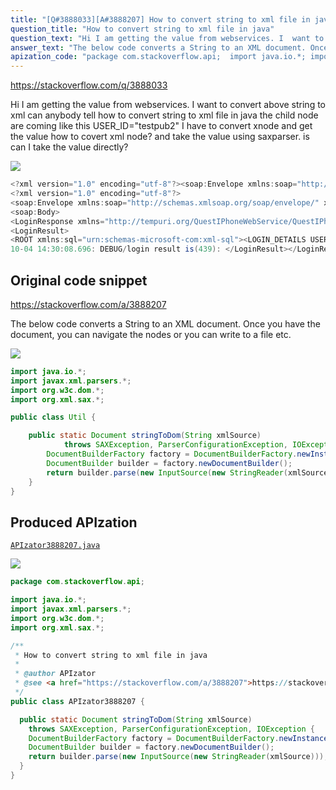 ```yaml
---
title: "[Q#3888033][A#3888207] How to convert string to xml file in java"
question_title: "How to convert string to xml file in java"
question_text: "Hi I am getting the value from webservices. I  want to convert above string to xml can anybody tell how to convert string to xml file in java the child node are coming like this USER_ID=\"testpub2\" I have to convert xnode and get the value how to covert xml node?  and take the value using saxparser. is can I take the value directly?"
answer_text: "The below code converts a String to an XML document. Once you have the document, you can navigate the nodes or you can write to a file etc."
apization_code: "package com.stackoverflow.api;  import java.io.*; import javax.xml.parsers.*; import org.w3c.dom.*; import org.xml.sax.*;  /**  * How to convert string to xml file in java  *  * @author APIzator  * @see <a href=\"https://stackoverflow.com/a/3888207\">https://stackoverflow.com/a/3888207</a>  */ public class APIzator3888207 {    public static Document stringToDom(String xmlSource)     throws SAXException, ParserConfigurationException, IOException {     DocumentBuilderFactory factory = DocumentBuilderFactory.newInstance();     DocumentBuilder builder = factory.newDocumentBuilder();     return builder.parse(new InputSource(new StringReader(xmlSource)));   } }"
---
```


https://stackoverflow.com/q/3888033

Hi I am getting the value from webservices. I  want to convert above string to xml can anybody tell how to convert string to xml file in java
the child node are coming like this USER_ID=&quot;testpub2&quot; I have to convert xnode and get the value how to covert xml node?  and take the value using saxparser. is can I take the value directly?


<div class="code-logo"><img src="/stackoverflow.png" /></div>

```java
<?xml version="1.0" encoding="utf-8"?><soap:Envelope xmlns:soap="http://schemas.xmlsoap.org/soap/envelope/" xmlns:xsi="http://www.w3.org/2001/XMLSchema-instance" xmlns:xsd="http://www.w3.org/2001/XMLSchema"><soap:Body><LoginResponse xmlns="http://tempuri.org/QuestIPhoneWebService/QuestIPhoneWebService"><LoginResult><RETURN_VALUE><ERROR RESULT= '-1' DESC = 'The password entered into the system is not valid. Please check your password and try again.'/></RETURN_VALUE></LoginResult></LoginResponse></soap:Body></soap:Envelope>
<?xml version="1.0" encoding="utf-8"?>
<soap:Envelope xmlns:soap="http://schemas.xmlsoap.org/soap/envelope/" xmlns:xsi="http://www.w3.org/2001/XMLSchema-instance" xmlns:xsd="http://www.w3.org/2001/XMLSchema">
<soap:Body>
<LoginResponse xmlns="http://tempuri.org/QuestIPhoneWebService/QuestIPhoneWebService">
<LoginResult>
<ROOT xmlns:sql="urn:schemas-microsoft-com:xml-sql"><LOGIN_DETAILS USER_ID="testpub2" COMPANY_ID="1" USER_NAME=" aaa" SYSTEM_USER_ID="6976" USER_EMAIL_ID="hcltestpub2@HSDLGSDMNK0098.com" TOKEN_STRING="A93805F1F1C340F5A8155FDD9B77E595" DISCLAIMER_AGREED="1" USER_ENABLED="1" USER_COMPANY_ENABLED="1" USER_TYPE="2" LOGIN_EXPIRY_DAYS="999" TOKEN_CREATION_DATE="2010-10-01T16:04:26" MOBILE_ENABLED="1" USER_COMPANY_MOBILE_ENABLED="1"/><COMPANY_DETAILS CLIENT_TYPE_ID="8"/><USER_SETTINGS><QUEST_GROUP ID="14293" NAME="World" ASSIGN_NUM="14"/><INDEX_PROVIDER ID="14251" NAME="QUEST (Default)"/><STOCK_IDENTIFIER ID="57" NAME="TICKER"/></USER_SETTINGS><PERMISSIONS><QUEST_FUNCTIONS><FUNCTION NAME="charting" ID="501" ACCESS="1"/><FUNCTION NAME="modeller" ID="512" ACCESS="1"/><FUNCTION NAME="momentum" ID="513" ACCESS="1"/><FUNCTION NAME="portfolio" ID="516" ACCESS="1"/><FUNCTION NAME="search" ID="518" ACCESS="1"/><FUNCTION NAME="sensitivity" ID="521" ACCESS="1"/><FUNCTION NAME="statistics" ID="524" ACCESS="1"/><FUNCTION NAME="strategy" ID="525" ACCESS="1"/><FUNCTION NAME="summary" ID="526" ACCESS="1"/><FUNCTION NAME="triangle" ID="528" ACCESS="1"/><FUNCTION NAME="valuation" ID="529" ACCESS="1"/><FUNCTION NAME="commentary" ID="530" ACCESS="1"/><FUNCTION NAME="CITN" ID="534" ACCESS="1"/><FUNCTION NAME="batch report" ID="553" ACCESS="1"/><FUNCTION NAME="ModellerWS" ID="557" ACCESS="1"/><FUNCTION NAME="Sector Analysis" ID="562" ACCESS="1"/></QUEST_FUNCTIONS><ADMIN_FUNCTIONS><FUNCTION NAME="administrator" ID="531" ACCESS="0"/><FUNCTION NAME="author" ID="532" ACCESS="1"/><FUNCTION NAME="publisher" ID="533" ACCESS="0"/><FUNCTION NAME="editor" ID="539" ACCESS="0"/></ADMIN_FUNCTIONS></PERMISSIONS></ROOT>
10-04 14:30:08.696: DEBUG/login result is(439): </LoginResult></LoginResponse></soap:Body></soap:Envelope>
```


## Original code snippet

https://stackoverflow.com/a/3888207

The below code converts a String to an XML document. Once you have the document, you can navigate the nodes or you can write to a file etc.

<div class="code-logo"><img src="/stackoverflow.png" /></div>

```java
import java.io.*;
import javax.xml.parsers.*;
import org.w3c.dom.*;
import org.xml.sax.*;

public class Util {

    public static Document stringToDom(String xmlSource) 
            throws SAXException, ParserConfigurationException, IOException {
        DocumentBuilderFactory factory = DocumentBuilderFactory.newInstance();
        DocumentBuilder builder = factory.newDocumentBuilder();
        return builder.parse(new InputSource(new StringReader(xmlSource)));
    }
}
```

## Produced APIzation

[`APIzator3888207.java`](https://github.com/pasqualesalza/apization-temp/raw/main/data/search/APIzator3888207.java)

<div class="code-logo"><img src="/apizator.png" /></div>

```java
package com.stackoverflow.api;

import java.io.*;
import javax.xml.parsers.*;
import org.w3c.dom.*;
import org.xml.sax.*;

/**
 * How to convert string to xml file in java
 *
 * @author APIzator
 * @see <a href="https://stackoverflow.com/a/3888207">https://stackoverflow.com/a/3888207</a>
 */
public class APIzator3888207 {

  public static Document stringToDom(String xmlSource)
    throws SAXException, ParserConfigurationException, IOException {
    DocumentBuilderFactory factory = DocumentBuilderFactory.newInstance();
    DocumentBuilder builder = factory.newDocumentBuilder();
    return builder.parse(new InputSource(new StringReader(xmlSource)));
  }
}

```